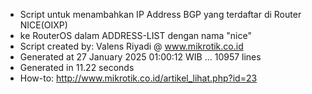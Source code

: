 - Script untuk menambahkan IP Address BGP yang terdaftar di Router NICE(OIXP)
- ke RouterOS dalam ADDRESS-LIST dengan nama "nice"
- Script created by: Valens Riyadi @ www.mikrotik.co.id
- Generated at 27 January 2025 01:00:12 WIB ... 10957 lines
- Generated in 11.22 seconds
- How-to: http://www.mikrotik.co.id/artikel_lihat.php?id=23
